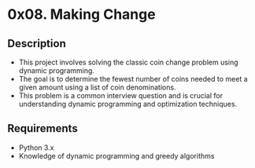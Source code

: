 # 0x08. Making Change

## Description
- This project involves solving the classic coin change problem using dynamic programming.
- The goal is to determine the fewest number of coins needed to meet a given amount using a list of coin denominations.
- This problem is a common interview question and is crucial for understanding dynamic programming and optimization techniques.

## Requirements
- Python 3.x
- Knowledge of dynamic programming and greedy algorithms
